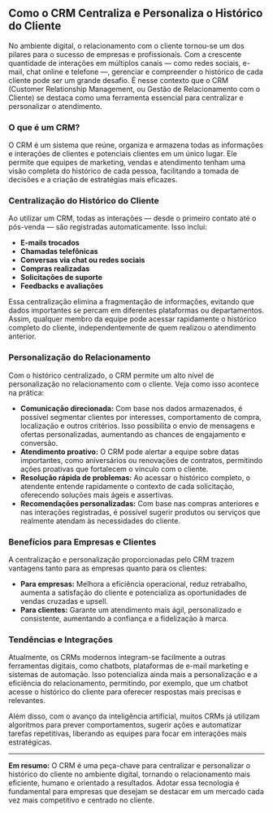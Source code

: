 ## Como o CRM Centraliza e Personaliza o Histórico do Cliente

No ambiente digital, o relacionamento com o cliente tornou-se um dos pilares para o sucesso de empresas e profissionais. Com a crescente quantidade de interações em múltiplos canais — como redes sociais, e-mail, chat online e telefone —, gerenciar e compreender o histórico de cada cliente pode ser um grande desafio. É nesse contexto que o CRM (Customer Relationship Management, ou Gestão de Relacionamento com o Cliente) se destaca como uma ferramenta essencial para centralizar e personalizar o atendimento.

### O que é um CRM?

O CRM é um sistema que reúne, organiza e armazena todas as informações e interações de clientes e potenciais clientes em um único lugar. Ele permite que equipes de marketing, vendas e atendimento tenham uma visão completa do histórico de cada pessoa, facilitando a tomada de decisões e a criação de estratégias mais eficazes.

### Centralização do Histórico do Cliente

Ao utilizar um CRM, todas as interações — desde o primeiro contato até o pós-venda — são registradas automaticamente. Isso inclui:

- **E-mails trocados**
- **Chamadas telefônicas**
- **Conversas via chat ou redes sociais**
- **Compras realizadas**
- **Solicitações de suporte**
- **Feedbacks e avaliações**

Essa centralização elimina a fragmentação de informações, evitando que dados importantes se percam em diferentes plataformas ou departamentos. Assim, qualquer membro da equipe pode acessar rapidamente o histórico completo do cliente, independentemente de quem realizou o atendimento anterior.

### Personalização do Relacionamento

Com o histórico centralizado, o CRM permite um alto nível de personalização no relacionamento com o cliente. Veja como isso acontece na prática:

- **Comunicação direcionada:** Com base nos dados armazenados, é possível segmentar clientes por interesses, comportamento de compra, localização e outros critérios. Isso possibilita o envio de mensagens e ofertas personalizadas, aumentando as chances de engajamento e conversão.
- **Atendimento proativo:** O CRM pode alertar a equipe sobre datas importantes, como aniversários ou renovações de contratos, permitindo ações proativas que fortalecem o vínculo com o cliente.
- **Resolução rápida de problemas:** Ao acessar o histórico completo, o atendente entende rapidamente o contexto de cada solicitação, oferecendo soluções mais ágeis e assertivas.
- **Recomendações personalizadas:** Com base nas compras anteriores e nas interações registradas, é possível sugerir produtos ou serviços que realmente atendam às necessidades do cliente.

### Benefícios para Empresas e Clientes

A centralização e personalização proporcionadas pelo CRM trazem vantagens tanto para as empresas quanto para os clientes:

- **Para empresas:** Melhora a eficiência operacional, reduz retrabalho, aumenta a satisfação do cliente e potencializa as oportunidades de vendas cruzadas e upsell.
- **Para clientes:** Garante um atendimento mais ágil, personalizado e consistente, aumentando a confiança e a fidelização à marca.

### Tendências e Integrações

Atualmente, os CRMs modernos integram-se facilmente a outras ferramentas digitais, como chatbots, plataformas de e-mail marketing e sistemas de automação. Isso potencializa ainda mais a personalização e a eficiência do relacionamento, permitindo, por exemplo, que um chatbot acesse o histórico do cliente para oferecer respostas mais precisas e relevantes.

Além disso, com o avanço da inteligência artificial, muitos CRMs já utilizam algoritmos para prever comportamentos, sugerir ações e automatizar tarefas repetitivas, liberando as equipes para focar em interações mais estratégicas.

---

**Em resumo:** O CRM é uma peça-chave para centralizar e personalizar o histórico do cliente no ambiente digital, tornando o relacionamento mais eficiente, humano e orientado a resultados. Adotar essa tecnologia é fundamental para empresas que desejam se destacar em um mercado cada vez mais competitivo e centrado no cliente.